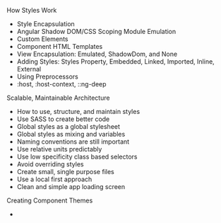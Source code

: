 How Styles Work

- Style Encapsulation
- Angular Shadow DOM/CSS Scoping Module Emulation
- Custom Elements
- Component HTML Templates
- View Encapsulation: Emulated, ShadowDom, and None
- Adding Styles: Styles Property, Embedded, Linked, Imported, Inline, External
- Using Preprocessors
- :host, :host-context, ::ng-deep

Scalable, Maintainable Architecture

- How to use, structure, and maintain styles
- Use SASS to create better code
- Global styles as a global stylesheet
- Global styles as mixing and variables
- Naming conventions are still important
- Use relative units predictably
- Use low specificity class based selectors
- Avoid overriding styles
- Create small, single purpose files
- Use a local first approach
- Clean and simple app loading screen

Creating Component Themes

- 